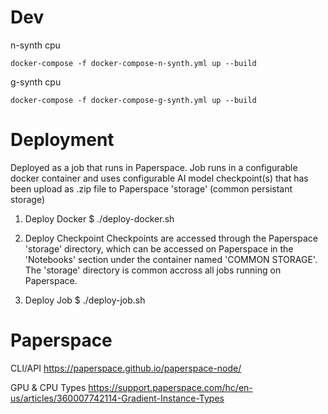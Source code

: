 # Dev
n-synth cpu
```
docker-compose -f docker-compose-n-synth.yml up --build
```

g-synth cpu
```
docker-compose -f docker-compose-g-synth.yml up --build
```

# Deployment 
Deployed as a job that runs in Paperspace. Job runs in a configurable docker container and uses configurable AI model checkpoint(s) that has been upload as .zip file to Paperspace 'storage' (common persistant storage)

1) Deploy Docker
$ ./deploy-docker.sh

2) Deploy Checkpoint
Checkpoints are accessed through the Paperspace 'storage' directory, which can be accessed on Paperspace in the 'Notebooks' section under the container named 'COMMON STORAGE'. The 'storage' directory is common accross all jobs running on Paperspace.

3) Deploy Job
$ ./deploy-job.sh

# Paperspace
CLI/API
https://paperspace.github.io/paperspace-node/

GPU & CPU Types
https://support.paperspace.com/hc/en-us/articles/360007742114-Gradient-Instance-Types